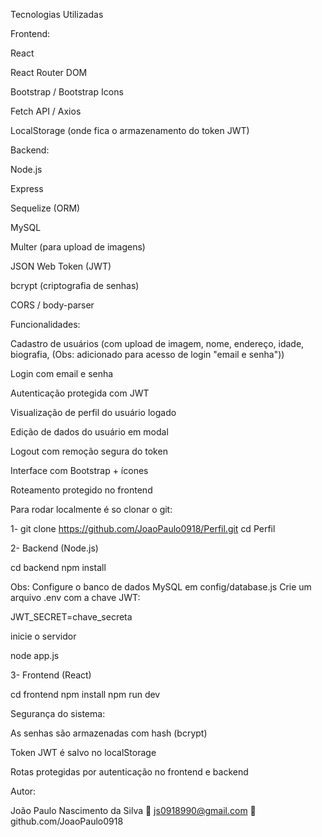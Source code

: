 Tecnologias Utilizadas

Frontend:

React

React Router DOM

Bootstrap / Bootstrap Icons

Fetch API / Axios

LocalStorage (onde fica o armazenamento do token JWT)


Backend:

Node.js

Express

Sequelize (ORM)

MySQL

Multer (para upload de imagens)

JSON Web Token (JWT)

bcrypt (criptografia de senhas)

CORS / body-parser



Funcionalidades:

 Cadastro de usuários (com upload de imagem, nome, endereço, idade, biografia, (Obs: adicionado para acesso de login "email e senha"))

 Login com email e senha

 Autenticação protegida com JWT

 Visualização de perfil do usuário logado

 Edição de dados do usuário em modal

 Logout com remoção segura do token

 Interface com Bootstrap + ícones

 Roteamento protegido no frontend


 Para rodar localmente é so clonar o git:

1- git clone https://github.com/JoaoPaulo0918/Perfil.git
cd Perfil


2- Backend (Node.js)

cd backend
npm install

Obs: Configure o banco de dados MySQL em config/database.js
Crie um arquivo .env com a chave JWT:

JWT_SECRET=chave_secreta

inicie o servidor 

node app.js


3- Frontend (React)

cd frontend
npm install
npm run dev



Segurança do sistema:

As senhas são armazenadas com hash (bcrypt)

Token JWT é salvo no localStorage

Rotas protegidas por autenticação no frontend e backend



Autor:

João Paulo Nascimento da Silva
📧 js0918990@gmail.com
🔗 github.com/JoaoPaulo0918